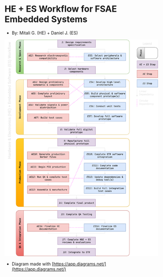 # HE + ES Workflow for FSAE Embedded Systems

- By: Mitali G. (HE) + Daniel J. (ES)

![HE + ES Workflow.drawio.png](pictures/HE%20+%20ES%20Workflow.drawio.png?raw=true "HE + ES Workflow.drawio.png")

- Diagram made with [https://app.diagrams.net/](https://app.diagrams.net/)
